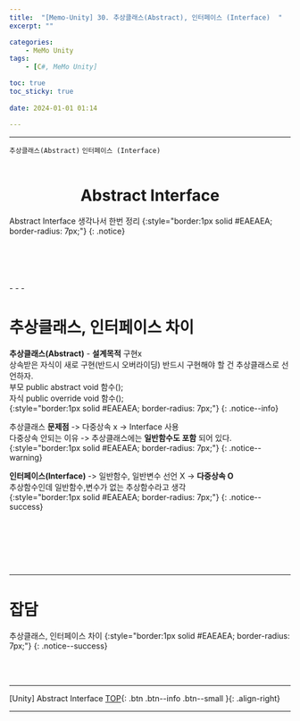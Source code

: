 ```yaml
---
title:  "[Memo-Unity] 30. 추상클래스(Abstract), 인터페이스 (Interface)  "
excerpt: ""

categories:
    - MeMo Unity
tags:
    - [C#, MeMo Unity]

toc: true
toc_sticky: true
 
date: 2024-01-01 01:14

---
```

- - -

`추상클래스(Abstract)` `인터페이스 (Interface)` 
<BR><BR>

<center><H1>  Abstract Interface  </H1></center>
Abstract Interface 생각나서 한번 정리  
{:style="border:1px solid #EAEAEA; border-radius: 7px;"}
{: .notice} 
<br><br><br><br><br><br>
- - - 


# 추상클래스, 인터페이스 차이

**추상클래스(Abstract)** - **설계목적** 구현x  
상속받은 자식이 새로 구현(반드시 오버라이딩) 반드시 구현해야 할 건 추상클래스로 선언하자.  
부모 public abstract void 함수();  
자식 public override void 함수();  
{:style="border:1px solid #EAEAEA; border-radius: 7px;"}
{: .notice--info} 

추상클래스 **문제점**  -> 다중상속 x -> Interface 사용  
다중상속 안되는 이유 -> 추상클래스에는 **일반함수도 포함** 되어 있다.  
{:style="border:1px solid #EAEAEA; border-radius: 7px;"}
{: .notice--warning} 

**인터페이스(Interface)** -> 일반함수, 일반변수 선언 X -> **다중상속 O**  
추상함수인데 일반함수,변수가 없는 추상함수라고 생각  
{:style="border:1px solid #EAEAEA; border-radius: 7px;"}
{: .notice--success} 

<br><br><br><br><br>
- - - 

# 잡담
추상클래스, 인터페이스 차이 
{:style="border:1px solid #EAEAEA; border-radius: 7px;"}
{: .notice--success}  

<br><br>
- - - 

[Unity] Abstract Interface
[TOP](#){: .btn .btn--info .btn--small }{: .align-right}
<br>
- - -
